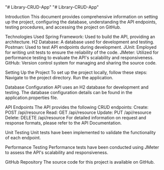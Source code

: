 "# Library-CRUD-App" 
"# Library-CRUD-App" 

Introduction
This document provides comprehensive information on setting up the project, configuring the database, understanding the API endpoints, testing procedures, and accessing the project on GitHub.

Technologies Used
Spring Framework: Used to build the API, providing an architecture.
H2 Database: A database used for development and testing.
Postman: Used to test API endpoints during development.
JUnit: Employed for writing unit tests to ensure the reliability of the code.
JMeter: Utilized for performance testing to evaluate the API's scalability and responsiveness.
GitHub: Version control system for managing and sharing the source code.

Setting Up the Project
To set up the project locally, follow these steps:
Navigate to the project directory.
Run the application.

Database Configuration
API uses an H2 database for development and testing. The database configuration details can be found in the application.properties file.

API Endpoints
The API provides the following CRUD endpoints:
Create: POST /api/resource
Read: GET /api/resource
Update: PUT /api/resource
Delete: DELETE /api/resource
For detailed information on request and response formats, please refer to the API Documentation.

Unit Testing
Unit tests have been implemented to validate the functionality of each endpoint. 

Performance Testing
Performance tests have been conducted using JMeter to assess the API's scalability and responsiveness.

GitHub Repository
The source code for this project is available on GitHub.


